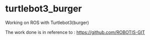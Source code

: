 # turtlebot3_burger
Working on ROS with Turtlebot3(burger)

The work done is in reference to :
https://github.com/ROBOTIS-GIT
